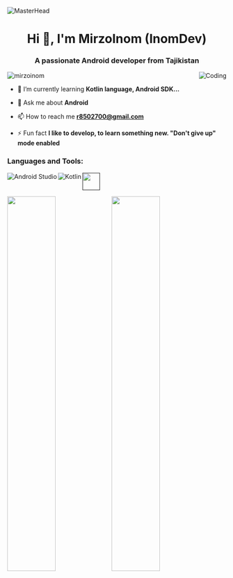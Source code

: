 ![MasterHead](https://1.bp.blogspot.com/-7A4WynwLsMw/XbBpCXG8fHI/AAAAAAAAMt4/uOa1bpLskYgrwGbllhSu2SDj_Mig8SXJQCLcBGAsYHQ/s1600/2000_600px.gif)
<h1 align="center">Hi 👋, I'm MirzoInom (InomDev)</h1>
<h3 align="center">A passionate Android developer from Tajikistan</h3>
<img align="right" alt="Coding" wigth="400" src="https://c.tenor.com/GfSX-u7VGM4AAAAM/coding.gif">

<p align="left"> <img src="https://komarev.com/ghpvc/?username=mirzoinom&label=Profile%20views&color=0e75b6&style=flat" alt="mirzoinom" /> </p>

- 🌱 I’m currently learning **Kotlin language, Android SDK...**

- 💬 Ask me about **Android**

- 📫 How to reach me **r8502700@gmail.com**

- ⚡ Fun fact **I like to develop, to learn something new. "Don't give up" mode enabled**


<p align="left">
</p>

<h3 align="left">Languages and Tools:</h3>
<img align="left" alt="Android Studio" src="https://img.shields.io/badge/Android%20Studio-3DDC84.svg?style=for-the-badge&logo=android-studio&logoColor=white" />
<img align="left" alt="Kotlin" src="https://img.shields.io/badge/kotlin-%230095D5.svg?style=for-the-badge&logo=kotlin&logoColor=white" />

</a> <a href="" target="" rel=""> <img src="" alt="" width="40" height="40"/> </a> </p>

<img align="left" width="47%" src="https://github-readme-stats.vercel.app/api?username=mirzonom&show_icons=true&theme=radical" />
<img align="left" width="47%" src="https://github-readme-stats.vercel.app/api/top-langs/?username=mirzonom&layout=compact" />
